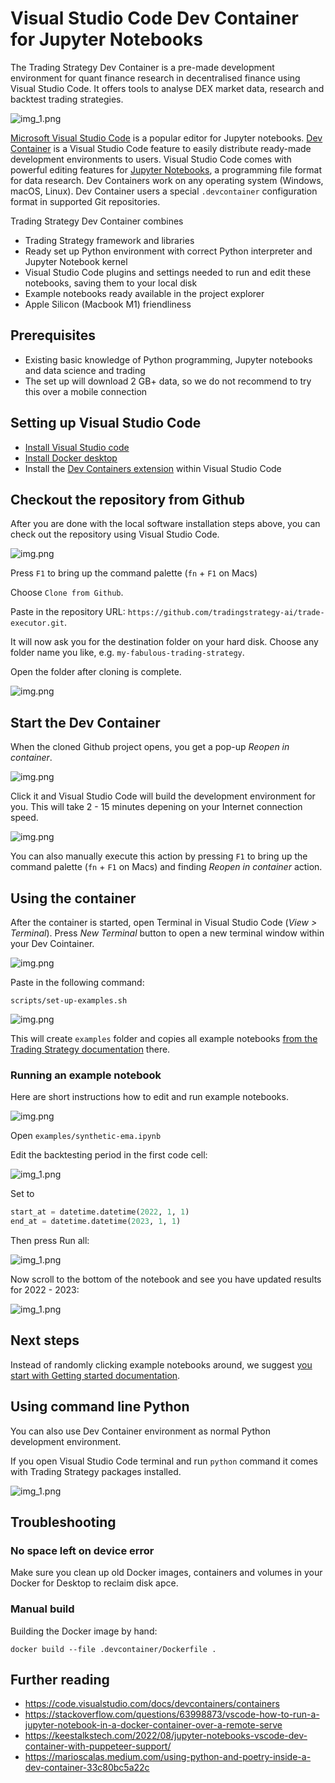 
# Visual Studio Code Dev Container for Jupyter Notebooks

The Trading Strategy Dev Container is a pre-made development environment
for quant finance research in decentralised finance using Visual Studio Code.
It offers tools to analyse DEX market data, research and backtest trading strategies. 

![img_1.png](vscode-splash.png)

[Microsoft Visual Studio Code](https://code.visualstudio.com/) is a popular editor for Jupyter notebooks.
[Dev Container](https://code.visualstudio.com/docs/devcontainers/containers) is a Visual Studio Code
feature to easily distribute ready-made development environments to users. Visual Studio Code
comes with powerful editing features for [Jupyter Notebooks](https://jupyter.org/), a programming
file format for data research.
Dev Containers work on any operating system (Windows, macOS, Linux).
Dev Container users a special `.devcontainer` configuration format in supported Git repositories.

Trading Strategy Dev Container combines

- Trading Strategy framework and libraries
- Ready set up Python environment with correct Python interpreter and Jupyter Notebook kernel
- Visual Studio Code plugins and settings needed to run and
  edit these notebooks, saving them to your local disk
- Example notebooks ready available in the project explorer
- Apple Silicon (Macbook M1) friendliness

## Prerequisites

- Existing basic knowledge of Python programming, Jupyter notebooks and data science and trading
- The set up will download 2 GB+ data, so we do not recommend to try this 
  over a mobile connection

## Setting up Visual Studio Code

- [Install Visual Studio code](https://code.visualstudio.com/)
- [Install Docker desktop](https://www.docker.com/products/docker-desktop/)
- Install the [Dev Containers extension](https://code.visualstudio.com/docs/devcontainers/containers)
  within Visual Studio Code

## Checkout the repository from Github

After you are done with the local software installation steps above,
you can check out the repository using Visual Studio Code.

![img.png](git-clone.png)

Press `F1` to bring up the command palette (`fn` + `F1` on Macs)

Choose `Clone from Github`.

Paste in the repository URL: `https://github.com/tradingstrategy-ai/trade-executor.git`.

It will now ask you for the destination folder on your hard disk. 
Choose any folder name you like, e.g. `my-fabulous-trading-strategy`.

Open the folder after cloning is complete.

![img.png](open-folder.png)

## Start the Dev Container

When the cloned Github project opens, you get a pop-up *Reopen in container*.

![img.png](open-in-dev-container.png)

Click it and Visual Studio Code will build the development environment for you.
This will take 2 - 15 minutes depening on your Internet connection speed.

![img.png](dev-container-building.png)

You can also manually execute this action by pressing `F1` to bring up the command palette (`fn` + `F1` on Macs)
and finding *Reopen in container* action.

## Using the container

After the container is started, open Terminal in Visual Studio Code (*View > Terminal*).
Press *New Terminal* button to open a new terminal window within your Dev Cointainer.

![img.png](new-termianl.png)

Paste in the following command:

```shell
scripts/set-up-examples.sh 
```

![img.png](cloning-examples.png)

This will create `examples` folder and copies all example notebooks [from the Trading Strategy documentation](https://tradingstrategy.ai/docs/)
there.

### Running an example notebook

Here are short instructions how to edit and run example notebooks.

![img.png](project-tree.png)

Open `examples/synthetic-ema.ipynb`

Edit the backtesting period in the first code cell:

![img_1.png](backtesting-period.png)


Set to 

```python
start_at = datetime.datetime(2022, 1, 1)
end_at = datetime.datetime(2023, 1, 1)
```

Then press Run all:

![img_1.png](run-all.png)

Now scroll to the bottom of the notebook and see you have updated results for 2022 - 2023:

![img_1.png](run-all-results.png)

## Next steps

Instead of randomly clicking example notebooks around, 
we suggest [you start with Getting started documentation](https://tradingstrategy.ai/docs/programming/code-examples/getting-started.html).  

## Using command line Python

You can also use Dev Container environment as normal Python development environment.

If you open Visual Studio Code terminal and run `python` command
it comes with Trading Strategy packages installed.

![img_1.png](command-line-python.png)

## Troubleshooting

### No space left on device error

Make sure you clean up old Docker images, containers and volumes in your Docker for Desktop
to reclaim disk apce.

### Manual build

Building the Docker image by hand:

```shell
docker build --file .devcontainer/Dockerfile .
```
## Further reading

- https://code.visualstudio.com/docs/devcontainers/containers
- https://stackoverflow.com/questions/63998873/vscode-how-to-run-a-jupyter-notebook-in-a-docker-container-over-a-remote-serve
- https://keestalkstech.com/2022/08/jupyter-notebooks-vscode-dev-container-with-puppeteer-support/
- https://marioscalas.medium.com/using-python-and-poetry-inside-a-dev-container-33c80bc5a22c
